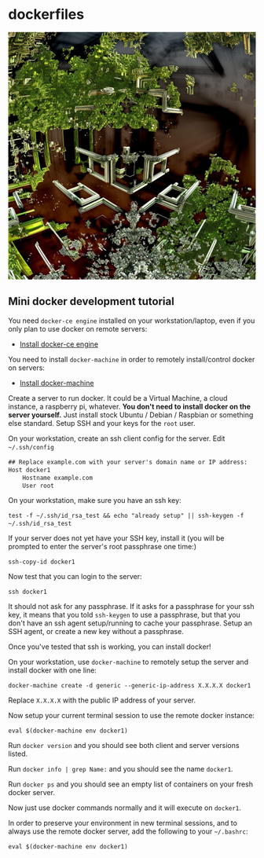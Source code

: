 # dockerfiles

![containers.jpg](containers.jpg)


## Mini docker development tutorial

You need `docker-ce engine` installed on your workstation/laptop, even if you only
plan to use docker on remote servers:

 * [Install docker-ce engine](https://docs.docker.com/install/linux/docker-ce/ubuntu/)

You need to install `docker-machine` in order to remotely install/control docker on servers:

 * [Install docker-machine](https://docs.docker.com/machine/install-machine/)

Create a server to run docker. It could be a Virtual Machine, a cloud instance,
a raspberry pi, whatever. **You don't need to install docker on the server
yourself.** Just install stock Ubuntu / Debian / Raspbian or something else
standard. Setup SSH and your keys for the `root` user.

On your workstation, create an ssh client config for the server. Edit
`~/.ssh/config`

```
## Replace example.com with your server's domain name or IP address:
Host docker1
    Hostname example.com
    User root
```

On your workstation, make sure you have an ssh key:

```
test -f ~/.ssh/id_rsa_test && echo "already setup" || ssh-keygen -f ~/.ssh/id_rsa_test
```

If your server does not yet have your SSH key, install it (you will be prompted
to enter the server's root passphrase one time:)

```
ssh-copy-id docker1
```

Now test that you can login to the server:

```
ssh docker1
```

It should not ask for any passphrase. If it asks for a passphrase for your ssh
key, it means that you told `ssh-keygen` to use a passphrase, but that you don't
have an ssh agent setup/running to cache your passphrase. Setup an SSH agent, or
create a new key without a passphrase.

Once you've tested that ssh is working, you can install docker!

On your workstation, use `docker-machine` to remotely setup the server and
install docker with one line:

```
docker-machine create -d generic --generic-ip-address X.X.X.X docker1
```

Replace `X.X.X.X` with the public IP address of your server.

Now setup your current terminal session to use the remote docker instance:

```
eval $(docker-machine env docker1)
```

Run `docker version` and you should see both client and server versions listed.

Run `docker info | grep Name:` and you should see the name `docker1`.

Run `docker ps` and you should see an empty list of containers on your fresh
docker server.

Now just use docker commands normally and it will execute on `docker1`.

In order to preserve your environment in new terminal sessions, and to always
use the remote docker server, add the following to your `~/.bashrc`:

```
eval $(docker-machine env docker1)
```


